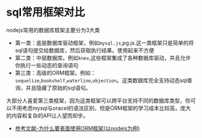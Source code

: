 # sql常用框架对比
nodejs常用的数据库框架主要分为3大类
- 第一类：底层数据库驱动框架，例如`mysql.js`,pg.js.这一类框架只是简单的将sql语句提交给数据库，然后获取执行结果。使用起来不方便
- 第二类：中层数据库。例如`knex`,这些框架集成了各种数据库驱动，并且允许你执行一些动态的查询语句
- 第三类：高级的ORM框架。例如：`sequelize`,`bookshelf`,`waterline`,`objection`。这类数据库完全支持动态sql查询，并且隐藏了原始的sql语句。


大部分人喜爱第三类框架，因为这类框架可以跨平台支持不同的数据库类型，你可以不用考虑mysql与oracel的语法区别，但是ORM框架的学习成本比较高，庞大的内容和复杂的API让人望而却步。

- [参考文献-为什么要表面使用ORM框架(以nodejs为例)](https://blog.logrocket.com/why-you-should-avoid-orms-with-examples-in-node-js-e0baab73fa5/)
